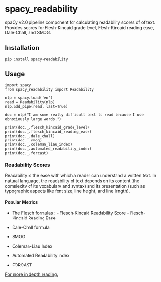 spacy_readability
==================

spaCy v2.0 pipeline component for calculating readability scores of of
text. Provides scores for Flesh-Kincaid grade level, Flesh-Kincaid
reading ease, Dale-Chall, and SMOG.

Installation
------------

``` {.sourceCode .python}
pip install spacy-readability
```

Usage
-----

``` {.sourceCode .python}
import spacy
from spacy_readability import Readability

nlp = spacy.load('en')
read = Readability(nlp)
nlp.add_pipe(read, last=True)

doc = nlp("I am some really difficult text to read because I use obnoxiously large words.")

print(doc._.flesch_kincaid_grade_level)
print(doc._.flesch_kincaid_reading_ease)
print(doc._.dale_chall)
print(doc._.smog)
print(doc._.coleman_liau_index)
print(doc._.automated_readability_index)
print(doc._.forcast)
```

### Readability Scores

Readability is the ease with which a reader can understand a written
text. In natural language, the readability of text depends on its
content (the complexity of its vocabulary and syntax) and its
presentation (such as typographic aspects like font size, line height,
and line length).

#### Popular Metrics

-   The Flesch formulas
    :   -   Flesch-Kincaid Readability Score
        -   Flesch-Kincaid Reading Ease

-   Dale-Chall formula
-   SMOG
-   Coleman-Liau Index
-   Automated Readability Index
-   FORCAST

[For more in depth reading.](https://en.wikipedia.org/wiki/Readability)
